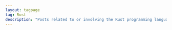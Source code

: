 ```yaml
---
layout: tagpage
tag: Rust
description: "Posts related to or involving the Rust programming language."
---
```

